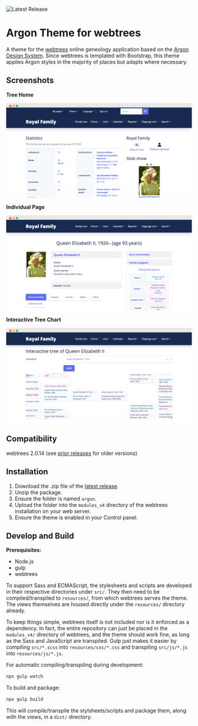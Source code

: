 ![Latest Release](https://img.shields.io/badge/release-v0.14.1-blue)

# Argon Theme for webtrees

A theme for the [webtrees](https://github.com/fisharebest/webtrees) online geneology application based on the [Argon Design System](https://github.com/creativetimofficial/argon-design-system). Since webtrees is templated with Bootstrap, this theme applies Argon styles in the majority of places but adapts where necessary.

## Screenshots

**Tree Home**

![Screenshot of Tree Home](assets/tree-home.png)

**Individual Page**

![Screenshot of Individual Page](assets/individual.png)

**Interactive Tree Chart**

![Screenshot of Interactive Tree Chart](assets/interactive-tree.png)

## Compatibility

webtrees 2.0.14 (see [prior releases](https://github.com/jchue/argon-webtrees-theme/releases) for older versions)

## Installation

1. Download the .zip file of the [latest release](https://github.com/jchue/argon-webtrees-theme/releases/latest).
2. Unzip the package.
3. Ensure the folder is named `argon`.
4. Upload the folder into the `modules_v4` directory of the webtrees installation on your web server.
5. Ensure the theme is enabled in your Control panel.

## Develop and Build

**Prerequisites:**

- Node.js
- gulp
- webtrees

To support Sass and ECMAScript, the stylesheets and scripts are developed in their respective directories under `src/`. They then need to be compiled/transpiled to `resources/`, from which webtrees serves the theme. The views themselves are housed directly under the `resources/` directory already.

To keep things simple, webtrees itself is not included nor is it enforced as a dependency. In fact, the entire repository can just be placed in the `modules_v4/` directory of webtrees, and the theme should work fine, as long as the Sass and JavaScript are transpiled. Gulp just makes it easier by compiling `src/*.scss` into `resources/css/*.css` and transpiling `src/js/*.js` into `resources/js/*.js`.

For automatic compiling/transpiling during development:
```sh
npx gulp watch
```

To build and package:
```sh
npx gulp build
```
This will compile/transpile the stylsheets/scripts and package them, along with the views, in a `dist/` directory.